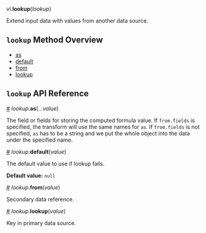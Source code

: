 vl.<b>lookup</b>(<em>lookup</em>)

Extend input data with values from another data source.

## <code>lookup</code> Method Overview

* <a href="#as">as</a>
* <a href="#default">default</a>
* <a href="#from">from</a>
* <a href="#lookup">lookup</a>

## <code>lookup</code> API Reference

<a id="as" href="#as">#</a>
<em>lookup</em>.<b>as</b>(<em>...value</em>)

The field or fields for storing the computed formula value.
If `from.fields` is specified, the transform will use the same names for `as`.
If `from.fields` is not specified, `as` has to be a string and we put the whole object into the data under the specified name.

<a id="default" href="#default">#</a>
<em>lookup</em>.<b>default</b>(<em>value</em>)

The default value to use if lookup fails.

__Default value:__ `null`

<a id="from" href="#from">#</a>
<em>lookup</em>.<b>from</b>(<em>value</em>)

Secondary data reference.

<a id="lookup" href="#lookup">#</a>
<em>lookup</em>.<b>lookup</b>(<em>value</em>)

Key in primary data source.

